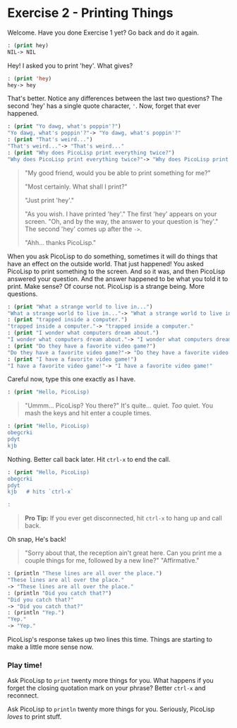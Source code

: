 # Exercise 2 - Printing Things

Welcome. Have you done Exercise 1 yet? Go back and do it again. 

```lisp
: (print hey)
NIL-> NIL
``` 
Hey! I asked you to print 'hey'. What gives?
```lisp
: (print 'hey)
hey-> hey
```

That's better. Notice any differences between the last two questions? The second 'hey' has a single quote character, `'`. Now, forget that ever happened.

```lisp 
: (print "Yo dawg, what's poppin'?")
"Yo dawg, what's poppin'?"-> "Yo dawg, what's poppin'?"
: (print "That's weird...")
"That's weird..."-> "That's weird..."
: (print "Why does PicoLisp print everything twice?")
"Why does PicoLisp print everything twice?"-> "Why does PicoLisp print everything twice?"
```

> "My good friend, would you be able to print something for me?"
>
> "Most certainly. What shall I print?"
> 
> "Just print 'hey'."
>
> "As you wish. I have printed 'hey'." The first 'hey' appears on your screen. "Oh, and by the way, the answer to your question is 'hey'." The second 'hey' comes up after the `->`.
>
> "Ahh... thanks PicoLisp."

When you ask PicoLisp to do something, sometimes it will do things that have an effect on the outside world. That just happened! You asked PicoLisp to print something to the screen. And so it was, and then PicoLisp answered your question. And the answer happened to be what you told it to print. Make sense? Of course not. PicoLisp is a strange being. More questions.

```lisp
: (print "What a strange world to live in...")
"What a strange world to live in..."-> "What a strange world to live in..."
: (print "trapped inside a computer.")
"trapped inside a computer."-> "trapped inside a computer."
: (print "I wonder what computers dream about.")
"I wonder what computers dream about."-> "I wonder what computers dream about."
: (print "Do they have a favorite video game?")
"Do they have a favorite video game?"-> "Do they have a favorite video game?"
: (print "I have a favorite video game!")
"I have a favorite video game!"-> "I have a favorite video game!"
```

Careful now, type this one exactly as I have.
```lisp
: (print "Hello, PicoLisp)
```
> "Ummm... PicoLisp? You there?" It's quite... quiet. *Too* quiet. You mash the keys and hit enter a couple times.
```lisp
: (print "Hello, PicoLisp)
obegcrki
pdyt
kjb
```
Nothing. Better call back later. Hit `ctrl-x` to end the call.
```lisp
: (print "Hello, PicoLisp)
obegcrki
pdyt
kjb   # hits `ctrl-x`

: 
```
> **Pro Tip:** If you ever get disconnected, hit `ctrl-x` to hang up and call back.

Oh snap, He's back! 

> "Sorry about that, the reception ain't great here. Can you print me a couple things for me, followed by a new line?"
> "Affirmative."
```lisp
: (println "These lines are all over the place.")
"These lines are all over the place."
-> "These lines are all over the place."
: (println "Did you catch that?")
"Did you catch that?"
-> "Did you catch that?"
: (println "Yep.")
"Yep."
-> "Yep."
```

PicoLisp's response takes up two lines this time.  Things are starting to make a little more sense now.

### Play time!
Ask PicoLisp to `print` twenty more things for you. What happens if you forget the closing quotation mark on your phrase? Better `ctrl-x` and reconnect.

Ask PicoLisp to `println` twenty more things for you. Seriously, PicoLisp *loves* to print stuff.

